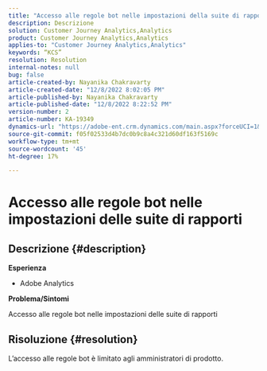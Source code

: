 ```yaml
---
title: "Accesso alle regole bot nelle impostazioni della suite di rapporti"
description: Descrizione
solution: Customer Journey Analytics,Analytics
product: Customer Journey Analytics,Analytics
applies-to: "Customer Journey Analytics,Analytics"
keywords: “KCS”
resolution: Resolution
internal-notes: null
bug: false
article-created-by: Nayanika Chakravarty
article-created-date: "12/8/2022 8:02:05 PM"
article-published-by: Nayanika Chakravarty
article-published-date: "12/8/2022 8:22:52 PM"
version-number: 2
article-number: KA-19349
dynamics-url: "https://adobe-ent.crm.dynamics.com/main.aspx?forceUCI=1&pagetype=entityrecord&etn=knowledgearticle&id=30f5942b-3377-ed11-81aa-6045bd006149"
source-git-commit: f05f02533d4b7dc0b9c8a4c321d60df163f5169c
workflow-type: tm+mt
source-wordcount: '45'
ht-degree: 17%

---
```


# Accesso alle regole bot nelle impostazioni delle suite di rapporti

## Descrizione {#description}


<b>Esperienza</b>

- Adobe Analytics

<b>Problema/Sintomi</b>

Accesso alle regole bot nelle impostazioni delle suite di rapporti


## Risoluzione {#resolution}


L’accesso alle regole bot è limitato agli amministratori di prodotto.
